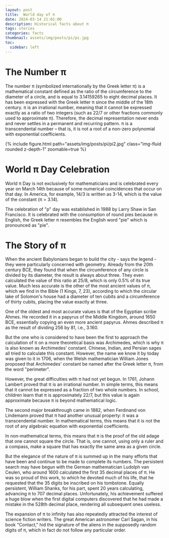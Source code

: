 ```yaml
---
layout: post
title:  World day of π
date: 2024-03-14 21:01:00
description: Historical facts about π
tags: stories
categories: facts
thumbnail: assets/img/posts/pi/pi.jpg
toc:
  sidebar: left
---
```





# The Number π

The number π (symbolized internationally by the Greek letter π) is a mathematical constant defined as the ratio of the circumference to the diameter of a circle, and is equal to 3.14159265 to eight decimal places. It has been expressed with the Greek letter π since the middle of the 18th century. π is an irrational number, meaning that it cannot be expressed exactly as a ratio of two integers (such as 22/7 or other fractions commonly used to approximate π). Therefore, the decimal representation never ends and never settles in a permanent and recurring pattern. π is a transcendental number – that is, it is not a root of a non-zero polynomial with exponential coefficients.


<div class="row mt-3">
        {% include figure.html path="assets/img/posts/pi/pi2.jpg" class="img-fluid rounded z-depth-1" zoomable=true %}
    </div>

# World π Day Celebration

World π Day is not exclusively for mathematicians and is celebrated every year on March 14th because of some numerical coincidences that occur on that day. In America, for example, 14/3 is written as 3-14, which is the value of the constant (π = 3.14).

The celebration of "p" day was established in 1988 by Larry Shaw in San Francisco. It is celebrated with the consumption of round pies because in English, the Greek letter π resembles the English word "pie" which is pronounced as "pie".

# The Story of π

When the ancient Babylonians began to build the city - says the legend - they were particularly concerned with geometry. Already from the 20th century BCE, they found that when the circumference of any circle is divided by its diameter, the result is always about three. They even calculated the value of this ratio at 25/8, which is only 0.5% of its true value. Much less accurate is the other of the most ancient values of π, which we find in the Bible (1 Kings, 7, 23), according to which the circular lake of Solomon's house had a diameter of ten cubits and a circumference of thirty cubits, placing the value exactly at three.

One of the oldest and most accurate values is that of the Egyptian scribe Ahmes. He recorded it in a papyrus of the Middle Kingdom, around 1650 BCE, essentially copying an even more ancient papyrus. Ahmes described π as the result of dividing 256 by 81, i.e., 3.160.

But the one who is considered to have been the first to approach the calculation of π on a more theoretical basis was Archimedes, which is why π is also known as Archimedes' constant. Chinese, Indian, and Persian sages all tried to calculate this constant. However, the name we know it by today was given to it in 1706, when the Welsh mathematician William Jones proposed that Archimedes' constant be named after the Greek letter π, from the word "perimeter".

However, the great difficulties with π had not yet begun. In 1761, Johann Lambert proved that π is an irrational number. In simple terms, this means that it cannot be expressed as a fraction of two whole numbers. In school, children learn that π is approximately 22/7, but this value is again approximate because π is beyond mathematical logic.

The second major breakthrough came in 1882, when Ferdinand von Lindemann proved that π had another unusual property: it was a transcendental number. In mathematical terms, this means that it is not the root of any algebraic equation with exponential coefficients.

In non-mathematical terms, this means that π is the proof of the old adage that one cannot square the circle. That is, one cannot, using only a ruler and a compass, make a square that has exactly the same area as a given circle.

But the elegance of the nature of π is summed up in the many efforts that have been and continue to be made to complete its numbers. The persistent search may have begun with the German mathematician Ludolph van Ceulen, who around 1600 calculated the first 35 decimal places of π. He was so proud of this work, to which he devoted much of his life, that he requested that the 35 digits be inscribed on his tombstone. Equally persistent, William Shanks, for his part, spent 20 years calculating, advancing π to 707 decimal places. Unfortunately, his achievement suffered a huge blow when the first digital computers discovered that he had made a mistake in the 528th decimal place, rendering all subsequent ones useless.

The expansion of π to infinity has also repeatedly attracted the interest of science fiction writers. The great American astronomer Carl Sagan, in his book "Contact," hid the signature of the aliens in the supposedly random digits of π, which in fact do not follow any particular order.
